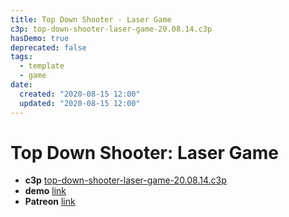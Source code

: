 ```yaml
---
title: Top Down Shooter - Laser Game
c3p: top-down-shooter-laser-game-20.08.14.c3p
hasDemo: true
deprecated: false
tags:
  - template
  - game 
date:
  created: "2020-08-15 12:00"
  updated: "2020-08-15 12:00"
---
```


# Top Down Shooter: Laser Game

* **c3p** [top-down-shooter-laser-game-20.08.14.c3p](source/c3p/top-down-shooter-laser-game-20.08.14.c3p)
* **demo** [link](demo)
* **Patreon** [link](https://patreon.com/el3um4s)

